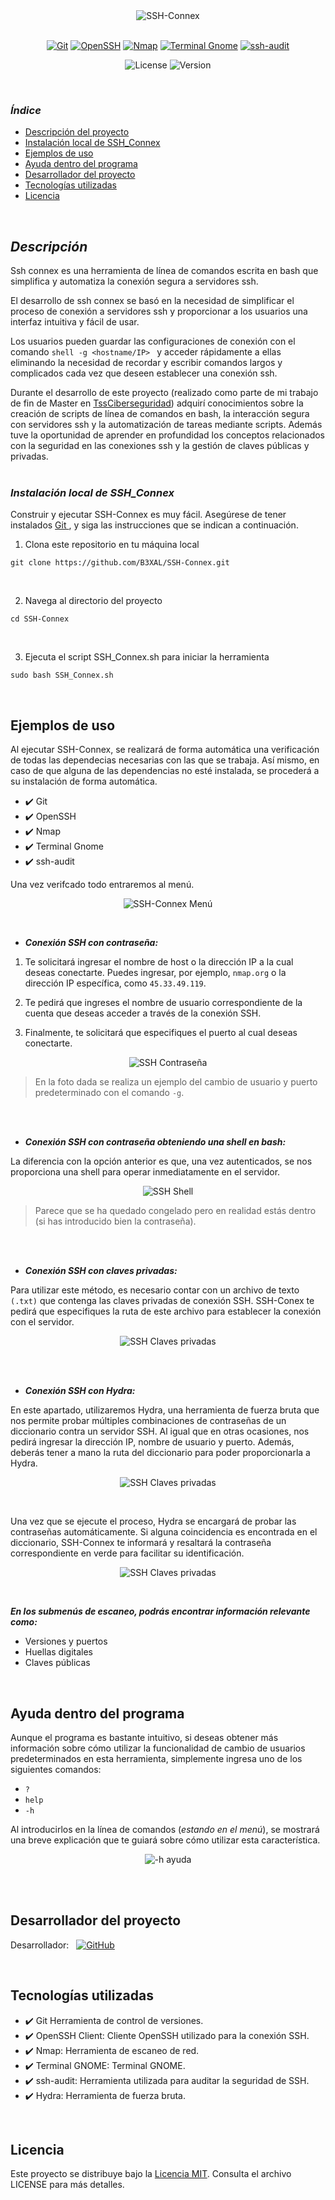 <div align="center">
  <img src="https://github.com/B3XAL/SSH-Connex/blob/5441cb8f374a215bdfa6a3d84b76a70e57449fb7/ssh.JPG" alt="SSH-Connex">
</div>
<br>
<p align="center">
  <a href="https://git-scm.com/"><img src="https://img.shields.io/badge/Git-2C363F?style=for-the-badge&logo=git&logoColor=F05032" alt="Git"></a>
  <a href="https://www.openssh.com/"><img src="https://img.shields.io/badge/OpenSSH-000000?style=for-the-badge&logo=OpenSSH&logoColor=FFFFFF" alt="OpenSSH"></a>
  <a href="https://nmap.org/"><img src="https://img.shields.io/badge/Nmap-000000?style=for-the-badge&logo=nmap&logoColor=DC572E" alt="Nmap"></a>
  <a href="https://help.gnome.org/users/gnome-terminal/stable/"><img src="https://img.shields.io/badge/Terminal%20Gnome-2C3539?style=for-the-badge&logo=gnome&logoColor=FFFFFF" alt="Terminal Gnome"></a>
  <a href="https://github.com/arthepsy/ssh-audit"><img src="https://img.shields.io/badge/ssh--audit-000000?style=for-the-badge&logo=OpenSSH&logoColor=FFFFFF" alt="ssh-audit"></a>
</p>
<!-- <br> -->
<p align="center">
  <img src="https://img.shields.io/badge/License-MIT-blue.svg" alt="License">
  <img src="https://img.shields.io/badge/Version-1.0-green.svg" alt="Version">
</p>
<br>

### ***Índice***

* [Descripción del proyecto](#descripción)
* [Instalación local de SSH_Connex](#instalación-local-de-ssh_connex)
* [Ejemplos de uso](#ejemplos-de-uso)
* [Ayuda dentro del programa](#ayuda-dentro-del-programa)
* [Desarrollador del proyecto](#desarrollador-del-proyecto)
* [Tecnologías utilizadas](#tecnologías-utilizadas)
* [Licencia](#licencia)


<br>

## ***Descripción***

Ssh connex es una herramienta de línea de comandos escrita en bash que simplifica y automatiza la conexión segura a servidores ssh.

El desarrollo de ssh connex se basó en la necesidad de simplificar el proceso de conexión a servidores ssh y proporcionar a los usuarios una interfaz intuitiva y fácil de usar.

Los usuarios pueden guardar las configuraciones de conexión con el comando   ```shell -g <hostname/IP> ```   y acceder rápidamente a ellas eliminando la necesidad de recordar y escribir comandos largos y complicados cada vez que deseen establecer una conexión ssh.

Durante el desarrollo de este proyecto (realizado como parte de mi trabajo de fin de Master en [TssCiberseguridad](https://tssciberseguridad.com/)) adquirí conocimientos sobre la creación de scripts de línea de comandos en bash, la interacción segura con servidores ssh y la automatización de tareas mediante scripts. Además tuve la oportunidad de aprender en profundidad los conceptos relacionados con la seguridad en las conexiones ssh y la gestión de claves públicas y privadas.
<br>
<br>

### ***Instalación local de SSH_Connex***

Construir y ejecutar SSH-Connex es muy fácil. Asegúrese de tener instalados [ Git ](https://git-scm.com/book/es/v2/Inicio---Sobre-el-Control-de-Versiones-Instalaci%C3%B3n-de-Git), y siga las instrucciones que se indican a continuación. 

 1. Clona este repositorio en tu máquina local
```shell
git clone https://github.com/B3XAL/SSH-Connex.git
 ```
 <br>
 
 2. Navega al directorio del proyecto
```shell
cd SSH-Connex
```
<br>

 3. Ejecuta el script SSH_Connex.sh para iniciar la herramienta
```shell
sudo bash SSH_Connex.sh
```
<br>

## Ejemplos de uso

Al ejecutar SSH-Connex, se realizará de forma automática una verificación de todas las dependecias necesarias con las que se trabaja.
Así mismo, en caso de que alguna de las dependencias no esté instalada, se procederá a su instalación de forma automática.

- ✔️ Git
- ✔️ OpenSSH
- ✔️ Nmap
- ✔️ Terminal Gnome
- ✔️ ssh-audit

Una vez verifcado todo entraremos al menú.
<p align="center">
  <img src="https://github.com/B3XAL/SSH-Connex/blob/9efaaa986697d725fe01481a0fc6fd54173df9cd/Men%C3%BA.JPG" alt="SSH-Connex Menú">
</p>

<br>

* ***Conexión SSH con contraseña:***

1. Te solicitará ingresar el nombre de host o la dirección IP a la cual deseas conectarte. Puedes ingresar, por ejemplo, `nmap.org` o la dirección IP específica, como `45.33.49.119`. 

2. Te pedirá que ingreses el nombre de usuario correspondiente de la cuenta que deseas acceder a través de la conexión SSH.

3. Finalmente, te solicitará que especifiques el puerto al cual deseas conectarte.

<p align="center">
  <img src="https://github.com/B3XAL/SSH-Connex/blob/a72c6c684bfd97fd055c62093450666ea8870ec7/Conexion%20ssh1.JPG" alt="SSH Contraseña">
</p>

> En la foto dada se realiza un ejemplo del cambio de usuario y puerto predeterminado con el comando `-g`.

<br>
<br>

* ***Conexión SSH con contraseña obteniendo una shell en bash:***

La diferencia con la opción anterior es que, una vez autenticados, se nos proporciona una shell para operar inmediatamente en el servidor.
<p align="center">
  <img src="https://github.com/B3XAL/SSH-Connex/blob/0d171c1ae302eb35d9032e1cb37faea2a2c8868c/shell.JPG" alt="SSH Shell">
</p>

> Parece que se ha quedado congelado pero en realidad estás dentro (si has introducido bien la contraseña).

<br>
<br>

* ***Conexión SSH con claves privadas:***

Para utilizar este método, es necesario contar con un archivo de texto `(.txt)` que contenga las claves privadas de conexión SSH. 
SSH-Conex te pedirá que especifiques la ruta de este archivo para establecer la conexión con el servidor.

<p align="center">
  <img src="https://github.com/B3XAL/SSH-Connex/blob/202ac767737ae6f9c724c4a26fd5c22b65056741/privadas.JPG" alt="SSH Claves privadas">
</p>

<br>
<br>

* ***Conexión SSH con Hydra:***

En este apartado, utilizaremos Hydra, una herramienta de fuerza bruta que nos permite probar múltiples combinaciones de contraseñas de un diccionario contra un servidor SSH.
Al igual que en otras ocasiones, nos pedirá ingresar la dirección IP, nombre de usuario y puerto. Además, deberás tener a mano la ruta del diccionario para poder proporcionarla a Hydra.
<p align="center">
  <img src="https://github.com/B3XAL/SSH-Connex/blob/202ac767737ae6f9c724c4a26fd5c22b65056741/hydra.JPG" alt="SSH Claves privadas">
</p>

<br> 

Una vez que se ejecute el proceso, Hydra se encargará de probar las contraseñas automáticamente. 
Si alguna coincidencia es encontrada en el diccionario, SSH-Connex te informará y resaltará la contraseña correspondiente en verde para facilitar su identificación.

<p align="center">
  <img src="https://github.com/B3XAL/SSH-Connex/blob/ec2dc248a9edb7a44396c0e72c66645006c51327/Contrae%C3%B1aOK.JPG" alt="SSH Claves privadas">
</p>

<br>

***En los submenús de escaneo, podrás encontrar información relevante como:***

- Versiones y puertos
- Huellas digitales 
- Claves públicas

<br>

## Ayuda dentro del programa

Aunque el programa es bastante intuitivo, si deseas obtener más información sobre cómo utilizar la funcionalidad de cambio de usuarios predeterminados en esta herramienta, 
simplemente ingresa uno de los siguientes comandos:

- `?`
- `help`
- `-h`

Al introducirlos en la línea de comandos (*estando en el menú*), se mostrará una breve explicación que te guiará sobre cómo utilizar esta característica.

<p align="center">
  <img src="https://github.com/B3XAL/SSH-Connex/blob/4737b9fc29a29f076aa72632fbb2016d4c26928f/-h.JPG" alt="-h ayuda">
</p>

<br>
<br>


## Desarrollador del proyecto

Desarrollador: &nbsp;  [![GitHub](https://img.shields.io/badge/GitHub-B3XAL-red?style=plastic&logo=github)](https://github.com/B3XAL)

<br>

## Tecnologías utilizadas

- ✔️ Git Herramienta de control de versiones.
- ✔️ OpenSSH Client: Cliente OpenSSH utilizado para la conexión SSH.
- ✔️ Nmap: Herramienta de escaneo de red.
- ✔️ Terminal GNOME: Terminal GNOME.
- ✔️ ssh-audit: Herramienta utilizada para auditar la seguridad de SSH.
- ✔️ Hydra: Herramienta de fuerza bruta.

<br>

## Licencia

Este proyecto se distribuye bajo la [Licencia MIT](LICENSE). Consulta el archivo LICENSE para más detalles.




